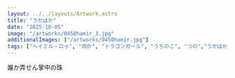 ```yaml
---
layout: ../../layouts/Artwork.astro
title: "うかはか"
date: "2025-10-05"
image: "/artworks/0450hamir_3.jpg"
additionalImages: ["/artworks/0450hamir.jpg"]
tags: ["ヘイミル・ロゥ", "伺か", "ドラゴンガール", "うちのこ", "つの","うかはか"]
---
```


誰か弄せん掌中の珠